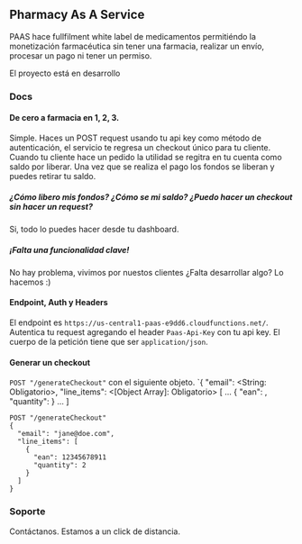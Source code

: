 ## Pharmacy As A Service

PAAS hace fullfilment white label de medicamentos permitiéndo la monetización farmacéutica sin tener una farmacia, realizar un envío, procesar un pago ni tener un permiso. 

El proyecto está en desarrollo

### Docs
#### De cero a farmacia en 1, 2, 3.

Simple. Haces un POST request usando tu api key como método de autenticación, el servicio te regresa un checkout único para tu cliente. Cuando tu cliente hace un pedido la utilidad se regitra en tu cuenta como saldo por liberar. Una vez que se realiza el pago los fondos se liberan y puedes retirar tu saldo.

##### ¿Cómo libero mis fondos? ¿Cómo se mi saldo? ¿Puedo hacer un checkout sin hacer un request?
Si, todo lo puedes hacer desde tu dashboard.

##### ¡Falta una funcionalidad clave!
No hay problema, vivimos por nuestos clientes ¿Falta desarrollar algo? Lo hacemos :)

#### Endpoint, Auth y Headers
El endpoint es `https://us-central1-paas-e9dd6.cloudfunctions.net/`.
Autentica tu request agregando el header `Paas-Api-Key` con tu api key.
El cuerpo de la petición tiene que ser `application/json`.
#### Generar un checkout
`POST "/generateCheckout"` con el siguiente objeto.
`{
  "email": <String: Obligatorio>,
  "line_items": <[Object Array]: Obligatorio> [
    ...
    {
      "ean": <String>,
      "quantity": <Integer>
    }
    ...
  ]
```
POST "/generateCheckout"
{
  "email": "jane@doe.com",
  "line_items": [
    {
      "ean": 12345678911
      "quantity": 2
    }
  ]
}
```

### Soporte
Contáctanos. Estamos a un click de distancia.
